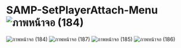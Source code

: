 # SAMP-SetPlayerAttach-Menu![ภาพหน้าจอ (184)](https://user-images.githubusercontent.com/82742893/156544702-291fe912-bc8b-4943-ab94-1ead151ad6a5.png)
![ภาพหน้าจอ (184)](https://user-images.githubusercontent.com/82742893/156544719-baa7739a-bc98-43e1-a337-ba3aa3d9f53c.png)
![ภาพหน้าจอ (187)](https://user-images.githubusercontent.com/82742893/156544748-e955f595-ed5f-48fa-ad6d-1ff7b781afc1.png)
![ภาพหน้าจอ (185)](https://user-images.githubusercontent.com/82742893/156544754-113d8b5a-510b-4eee-9b59-4d2c37e29bdd.png)
![ภาพหน้าจอ (186)](https://user-images.githubusercontent.com/82742893/156544756-709f816d-b61d-4b33-a913-9a4fadd204d4.png)
